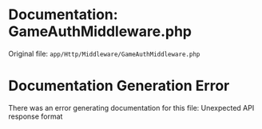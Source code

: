 # Documentation: GameAuthMiddleware.php

Original file: `app/Http/Middleware/GameAuthMiddleware.php`

# Documentation Generation Error

There was an error generating documentation for this file: Unexpected API response format